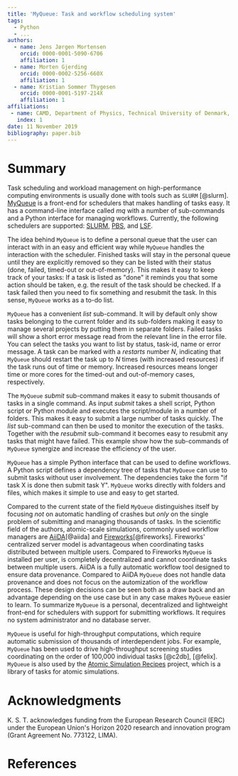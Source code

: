 ```yaml
---
title: 'MyQueue: Task and workflow scheduling system'
tags:
  - Python
  - ...
authors:
  - name: Jens Jørgen Mortensen
    orcid: 0000-0001-5090-6706
    affiliation: 1
  - name: Morten Gjerding
    orcid: 0000-0002-5256-660X
    affiliation: 1
  - name: Kristian Sommer Thygesen
    orcid: 0000-0001-5197-214X
    affiliation: 1
affiliations:
 - name: CAMD, Department of Physics, Technical University of Denmark, 2800 Kgs. Lyngby, Denmark
   index: 1
date: 11 November 2019
bibliography: paper.bib
---
```



# Summary

Task scheduling and workload management on high-performance computing
environments is usually done with tools such as `SLURM` [@slurm].
[MyQueue](https://myqueue.readthedocs.io/) is a front-end for schedulers that
makes handling of tasks easy. It has a command-line interface called *mq* with
a number of sub-commands and a Python interface for managing workflows.
Currently, the following schedulers are supported:
[SLURM](https://en.m.wikipedia.org/wiki/Slurm_Workload_Manager),
[PBS](https://en.m.wikipedia.org/wiki/Portable_Batch_System), and
[LSF](https://en.m.wikipedia.org/wiki/Platform_LSF).

The idea behind `MyQueue` is to define a personal queue that the
user can interact with in an easy and efficient way while `MyQueue` handles
the interaction with the scheduler. Finished tasks will stay in the personal
queue until they are explicitly removed so they can be listed with their
status (done, failed, timed-out or out-of-memory). This makes it easy to keep
track of your tasks: If a task is listed as "done" it reminds you that some
action should be taken, e.g. the result of the task should be checked. If a
task failed then you need to fix something and resubmit the task. In this
sense, `MyQueue` works as a to-do list.

`MyQueue` has a convenient *list* sub-command.  It will by default only
show tasks belonging to the current folder and its sub-folders making it easy
to manage several projects by putting them in separate folders.  Failed tasks
will show a short error message read from the relevant line in the error file.
You can select the tasks you want to list by status, task-id, name or error
message. A task can be marked with a *restarts* number $N$, indicating that
`MyQueue` should restart the task up to $N$ times (with increased resources)
if the task runs out of time or memory. Increased resources means longer time
or more cores for the timed-out and out-of-memory cases, respectively.

The `MyQueue` *submit* sub-command makes it easy to submit thousands
of tasks in a single command. As input *submit* takes a shell script, Python
script or Python module and executes the script/module in a number of folders.
This makes it easy to submit a large number of tasks quickly. The *list*
sub-command can then be used to monitor the execution of the tasks. Together
with the *resubmit* sub-command it becomes easy to resubmit any tasks that
might have failed. This example show how the sub-commands of `MyQueue`
synergize and increase the efficiency of the user.

`MyQueue` has a simple Python interface that can be used to define
workflows. A Python script defines a dependency tree of tasks that `MyQueue`
can use to submit tasks without user involvement. The dependencies take the
form "if task X is done then submit task Y".  `MyQueue` works directly with
folders and files, which makes it simple to use and easy to get started.

Compared to the current state of the field `MyQueue` distinguishes
itself by focusing *not* on automatic handling of crashes but *only*
on the single problem of submitting and managing thousands of tasks.
In the scientific field of the authors, atomic-scale simulations,
commonly used workflow managers are
[AiiDA](http://www.aiida.net)[@aiida] and
[Fireworks](https://materialsproject.github.io/fireworks)[@fireworks].
Fireworks' centralized server model is advantageous when coordinating
tasks distributed between multiple users.  Compared to Fireworks
`MyQueue` is installed per user, is completely decentralized and
cannot coordinate tasks between multiple users.  AiiDA is a fully
automatic workflow tool designed to ensure data provenance. Compared
to AiiDA `MyQueue` does not handle data provenance and does not focus
on the automization of the workflow process.  These design decisions
can be seen both as a draw back and an advantage depending on the use
case but in any case makes `MyQueue` easier to learn.  To summarize
`MyQueue` is a personal, decentralized and lightweight front-end for
schedulers with support for submitting workflows. It requires no
system administrator and no database server.

`MyQueue` is useful for high-throughput computations, which require automatic
submission of thousands of interdependent jobs. For example, `MyQueue` has
been used to drive high-throughput screening studies coordinating on the
order of 100,000 individual tasks [@c2db], [@felix].  `MyQueue` is also used
by the [Atomic Simulation Recipes](https://asr.readthedocs.io/) project, which
is a library of tasks for atomic simulations.

# Acknowledgments

K. S. T. acknowledges funding from the European Research Council (ERC) under
the European Union's Horizon 2020 research and innovation program (Grant
Agreement No. 773122, LIMA).


# References
